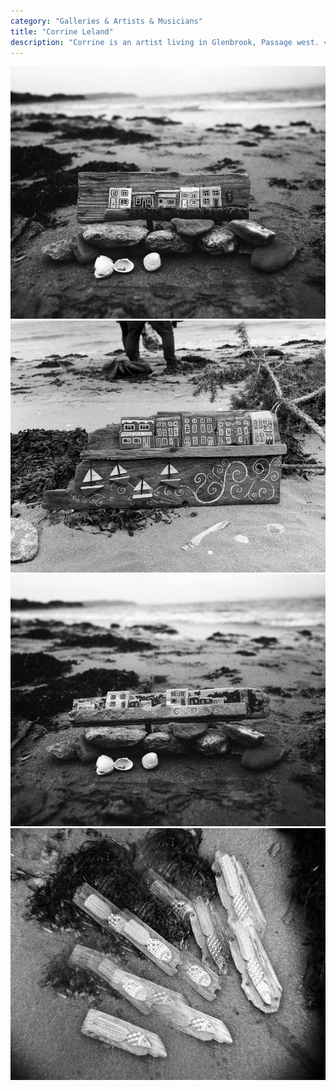 ```yaml
---
category: "Galleries & Artists & Musicians"
title: "Corrine Leland"
description: "Corrine is an artist living in Glenbrook, Passage west. <a href='https://www.corrinelelandart.com'>https://www.corrinelelandart.com</a>"
---
```

![GNEEjg4eey02HOhEBn1s.jpg](./GNEEjg4eey02HOhEBn1s.jpg)
![nMBogLY8bqDl5uExFKc8.jpg](./nMBogLY8bqDl5uExFKc8.jpg)
![wKBMmDbYrQtf6vKhYEi6.jpg](./wKBMmDbYrQtf6vKhYEi6.jpg)
![8nShl8WfTKQXkkCmoGUd.jpg](./8nShl8WfTKQXkkCmoGUd.jpg)
